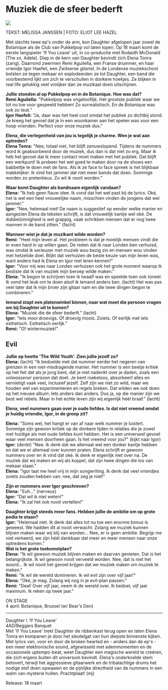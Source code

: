 # Muziek die de sfeer bederft

<img src="/Images/Eliot%20Lee%20Hazel/mg_5336ps.jpg">

TEKST: MELISSA JANSSEN \| FOTO: ELIOT LEE HAZEL

Met slechts twee ep's onder de arm, kon Daughter afgelopen jaar zowel de Botanique als de Club van Pukkelpop vol laten lopen. Op 18 maart komt de eerste langspeler 'If You Leave' uit, in co-productie met Rodaidh McDonald (The xx, Adele). Diep in de kern van Daughter bevindt zich Elena Tonra (zang). Daarrond zwermen Remi Aguilella, een Franse drummer, en haar vriendje Igor Haefeli, een Zwitserse gitarist. In de Londense muziekschool botsten ze tegen mekaar en explodeerden ze tot Daughter, een band die voorbestemd lijkt om zich te verschuilen in donkere hoekjes. Ze blijken in real life gelukkig veel vrolijker dan ze muzikaal doen uitschijnen.

**Jullie stonden al op Pukkelpop en in de Botanique. Hoe was dat?** \
**Remi Aguilella:** "Pukkelpop was ongelooflijk. Het grootste publiek waar we tot nu toe voor gespeeld hebben! Zo surrealistisch. En de Botanique was ook zo leuk." \
**Igor Haefeli:** "Ja, daar was het heel cool omdat het publiek zo dichtbij stond. Je kreeg het gevoel dat je in een woonkamer aan het spelen was voor een hoop vrienden. Perfect voor onze muziek dus."

**Elena, die verlegenheid van jou is tegelijk je charme. Wen je wat aan optreden?** \
**Elena Tonra:** "Nee, totaal niet, het blijft zenuwslopend. Tijdens de nummers word ik geabsorbeerd door de muziek, dus dan is dat niet zo erg. Maar ik heb het gevoel dat ik meer contact moet maken met het publiek. Dat blijft een werkpunt! Ik probeer het wel goed te maken door na de shows een babbeltje te doen met de fans. Als ik ze face to face spreek is het blijkbaar makkelijker. Ik vind het jammer dat niet meer bands dat doen. Sommige worden zo pretentieus. Zo wil ik nooit worden."

**Waar komt Daughter als bandnaam eigenlijk vandaan?** \
**Elena:** "Ik heb geen flauw idee. Ik vond dat het wel past bij de lyrics. Oké, het is wel een heel vrouwelijke naam, misschien vinden de jongens dat wel jammer." \
**Igor:** "Nee, helemaal niet! De naam is suggestief op eender welke manier en aangezien Elena de teksten schrijft, is dat vrouwelijk kantje wel oké. De dubbelzinnigheid is wel grappig, vaak schrikken mensen dat er nog twee mannen in de band zitten." (facht)

**Wanneer wist je dat je muzikant wilde worden?** \
**Remi:** "Heel mijn leven al. Het probleem is dat je moeilijk mensen vindt die er even hard in op willen gaan. De reden dat ik naar Londen ben verhuisd, was omdat ik serieuzer met muziek wou bezig zin en mensen wou vinden met hetzelide doel. Blijkt dat verhuizen de beste keuze van mijn leven was, want anders had ik Elena en Igor niet leren kennen!" \
**Igor:** "Voor mij was naar Londen verhuizen ook het grote moment waarop ik besliste dat ik van muziek mijn beroep wilde maken." \
**Elena:** "Ik begon te schrijven toen ik twaalf was en speelde toen ook toneel. Ik vond het leuk om te doen alsof ik lemand anders ben. (lacht) Het was pas veel later dat ik mijn broer zijn gitaar nam en die twee dingen begon te combineren."

**Iemand stapt een platenwinkel binnen, naar wat moet die persoon vragen om bij Daughter uit te komen?** \
**Elena:** "Muziek die de sfeer bederft." (lacht) \
**Igor:** "Iets mooi droevigs. Of droevig moois. Zoiets. Of eerlijk met iets esthetisch. Esthetisch eerlijk." \
**Remi:** "Of wintermuziek!"

## Evil

**Jullie ep heette 'The Wild Youth'. Zien jullie jezelf zo?** \
**Elena:** (lacht) "Ik bedoelde met dat nummer eerder het negeren van grenzen in een niet-misdragende manier. Het nummer is een beetje kritiek op het feit dat als je jong bent, dat je niet nadenkt over je daden, zoals een *volwassener* persoon dat doet. Je bent roekeloos, absorbeert alles en vernietigt vaak veel, inclusief jezelf. Zelf zijn we niet zo wild, maar we houden wel van experimenteren en regels breken. Dat wilden we ook doen op het nieuwe album: lets anders dan anders. Dus ja, op die manier zijn we best wel rebels. Maar in het echte leven zijn wij eigenlijk héél braaf." (lacht)

**Elena, veel nummers gaan over je oude liefdes. Is dat niet vreemd omdat je huidig vriendie, Igor, in de groep zit?**

**Elena:** "Soms wel, het hangt er van af naar welk nummer je luistert. Sommige zijn gewoon kritiek op de donkere tijden in relaties die je zowel met huidige als met oude liefdes kunt hebben. Het is een universeel gevoel waar veel mensen doorheen gaan. Is het vreemd voor jou?" (kijkt naar Igor) \
**Igor:** (denkt) "Nee. Ik denk dat we allemaal wel een donker kantje hebben en dat we er allemaal over kunnen praten. Elena schrijft er gewoon nummers over en ik vind dat oké. Ik denk er eigenlijk niet over na. De muziek dat wij maken en wij als koppel, dat zijn twee dingen die los van mekaar staan." \
**Elena:** "Igor laat me heel vrij in mijn songwriting. Ik denk dat veel vriendjes zoiets zouden hebben van: nee, dat zeg je niet!" 

**Zijn er nummers over Igor geschreven?** \
**Elena:** "Euh..." (nerveus) \
**Igor:** "Dat wil ik niet weten!" \
**Elena:** "Ik zal het ook nooit vertellen!"

**Daughter krijgt steeds meer fans. Hebben jullie de ambitie om op grote podia te staan?** \
**Igor:** "Helemaal niet. Ik denk dat alles tot nu toe een enorme bonus is geweest. We hadden dit al nooit verwacht. Zolang we muziek kunnen blijven maken waar wij blij van worden... Nee, er is geen ambitie. Begrijp me niet verkeerd, we zijn héél dankbaar dat meer en meer mensen naar onze optredens komen." \
**Wat is het grote toekomstplan?** \
**Elena:** "Ik wil gewoon muziek blijven maken en daarvan genieten. Dat is het belangrijkste. Ik wil gewoon nooit verveeld worden. Nee, dat is niet het woord... Ik wil nooit het gevoel krijgen dat we muziek maken om muziek te maken." \
**Remi:** "Ik wil de wereld domineren. Ik wil evil zijn over vijf jaar!" \
**Elena:** "Oké, je mag. Zolang wij nog in je evil-plan passen." \
**Remi**: "Deal! Over vijf jaar, neem ik de wereld over. Ik bedoel, vijf jaar maximum. Ik reken op twee jaar." 

ON STAGE \
4 april: Botanique, Brussel (w/ Bear's Den)

---

Daughter \ 
'If You Leave' \
4AD/Beggars Banquet \
Met 'If You Leave' trekt Daughter de ribbenkast terug open en laten Elena Tonra en kompanen je door het sleutelgat van hun diepste
binnenste kijken. Met lyrics van, voor en door de broken hearted en - anders dan de ep's - een meer elektronische sound, afgewisseld met ademmomenten en de occasionele uptempo-beat, weet Daughter een magische wereld te creëren, die zich ergens buiten dit universum bevindt. Elena's onderkoelde stem betovert, terwijl het aggressieve gitaarwerk en de tribalachtige drums het nodige stof doen opwaaien en de pijnlijke directheid van de nummers in een walm van mysterie hullen. Prachtplaat! (mj)

Release: 18 maart

